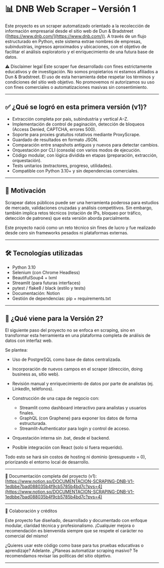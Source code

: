 # 📊 DNB Web Scraper – Versión 1

Este proyecto es un scraper automatizado orientado a la recolección de información empresarial desde el sitio web de Dun & Bradstreet ([https://www.dnb.com/](https://www.dnb.com/)). A través de un flujo estructurado en Python, este sistema extrae nombres de empresas, subindustrias, ingresos aproximados y ubicaciones, con el objetivo de facilitar el análisis exploratorio y el enriquecimiento de una futura base de datos.

⚠️ Disclaimer legal
Este scraper fue desarrollado con fines estrictamente educativos y de investigación. No somos propietarios ni estamos afiliados a Dun & Bradstreet. El uso de esta herramienta debe respetar los términos y condiciones del sitio web objetivo. No promovemos ni autorizamos su uso con fines comerciales o automatizaciones masivas sin consentimiento.

---

## ✅ ¿Qué se logró en esta primera versión (v1)?

* Extracción completa por país, subindustria y vertical A–Z.
* Implementación de control de paginación, detección de bloqueos (Access Denied, CAPTCHA, errores 500).
* Soporte para proxies gratuitos rotativos mediante ProxyScrape.
* Guardado de resultados en formato JSON.
* Comparación entre snapshots antiguos y nuevos para detectar cambios.
* Orquestación por CLI (consola) con varios modos de ejecución.
* Código modular, con lógica dividida en etapas (preparación, extracción, orquestación).
* Tests unitarios (extractores, progreso, utilidades).
* Compatible con Python 3.10+ y sin dependencias comerciales.

---

## 🧠 Motivación

Scrapear datos públicos puede ser una herramienta poderosa para estudios de mercado, validaciones cruzadas y análisis competitivos. Sin embargo, también implica retos técnicos (rotación de IPs, bloqueo por tráfico, detección de patrones) que esta versión aborda parcialmente.

Este proyecto nació como un reto técnico sin fines de lucro y fue realizado desde cero sin frameworks pesados ni plataformas externas.

---

## 🛠 Tecnologías utilizadas

* Python 3.10
* Selenium (con Chrome Headless)
* BeautifulSoup4 + lxml
* Streamlit (para futuras interfaces)
* pytest / flake8 / black (estilo y tests)
* Documentación: Notion
* Gestión de dependencias: pip + requirements.txt

---

## 🚀 ¿Qué viene para la Versión 2?

El siguiente paso del proyecto no se enfoca en scraping, sino en transformar esta herramienta en una plataforma completa de análisis de datos con interfaz web.

Se plantea:

* Uso de PostgreSQL como base de datos centralizada.
* Incorporación de nuevos campos en el scraper (dirección, doing business as, sitio web).
* Revisión manual y enriquecimiento de datos por parte de analistas (ej. LinkedIn, teléfonos).
* Construcción de una capa de negocio con:

  * Streamlit como dashboard interactivo para analistas y usuarios finales.
  * GraphQL (con Graphene) para exponer los datos de forma estructurada.
  * Streamlit-Authenticator para login y control de acceso.
* Orquestación interna sin .bat, desde el backend.
* Posible integración con React (solo si fuera requerido).

Todo esto se hará sin costos de hosting ni dominio (presupuesto = 0), priorizando el entorno local de desarrollo.

---

📘 Documentación completa del proyecto (v1):
[https://www.notion.so/DOCUMENTACION-SCRAPING-DNB-V1-1edbbe7bad088035b4f9cb5785b4bd7c?pvs=4](https://www.notion.so/DOCUMENTACION-SCRAPING-DNB-V1-1edbbe7bad088035b4f9cb5785b4bd7c?pvs=4)

---

🤝 Colaboración y créditos

Este proyecto fue diseñado, desarrollado y documentado con enfoque modular, claridad técnica y profesionalismo. ¡Cualquier mejora o recomendación es bienvenida siempre que se respete el carácter no comercial del mismo!

¿Quieres usar este código como base para tus pruebas educativas o aprendizaje? Adelante. ¿Planeas automatizar scraping masivo? Te recomendamos revisar las políticas del sitio objetivo.

---
